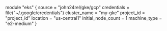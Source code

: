module "eks" {
    source                      = "john24rel/gke/gcp"
    credentials                 =  file("~/.google/credentials")
    cluster_name                = "my-gke"
    project_id                  = "project_id"
    location                    = "us-central1"
    initial_node_count          = 1
    machine_type                = "e2-medium"
    }
    
  
    
